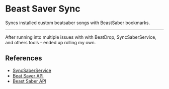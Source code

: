 # Beast Saver Sync

Syncs installed custom beatsaber songs with BeastSaber bookmarks.

* * *

After running into multiple issues with with BeatDrop, SyncSaberService, and
others tools - ended up rolling my own.

## References

* [SyncSaberService](https://github.com/Zingabopp/SyncSaberService/blob/master/SyncSaberLib/SyncSaber.cs)
* [Beat Saver API](https://beatsaver.com/api/maps/by-hash/3a49f1b40044ba90eb27963c29121537cec28a44)
* [Beast Saber API](https://bsaber.com/wp-json/bsaber-api/songs/?bookmarked_by=sanguinerane)
